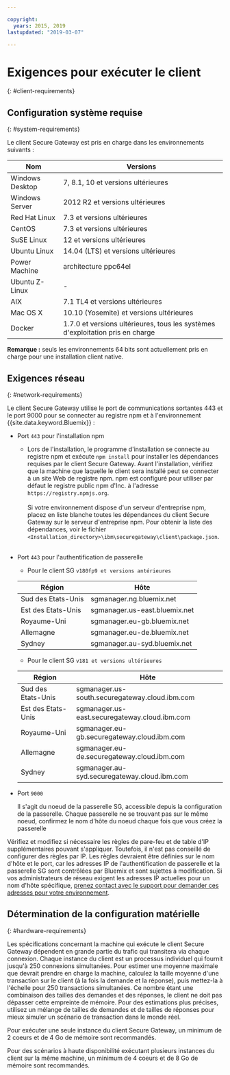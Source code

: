 ```yaml
---

copyright:
  years: 2015, 2019
lastupdated: "2019-03-07"

---
```


# Exigences pour exécuter le client
{: #client-requirements}

## Configuration système requise
{: #system-requirements}

Le client Secure Gateway est pris en charge dans les environnements suivants :

| Nom | Versions          |
| ------------- | ----------- |
| Windows Desktop | 7, 8.1, 10 et versions ultérieures |
| Windows Server | 2012 R2 et versions ultérieures |
| Red Hat Linux | 7.3 et versions ultérieures |
| CentOS | 7.3 et versions ultérieures |
| SuSE Linux | 12 et versions ultérieures |
| Ubuntu Linux | 14.04 (LTS) et versions ultérieures |
| Power Machine | architecture ppc64el |
| Ubuntu Z-Linux | - |
| AIX | 7.1 TL4 et versions ultérieures |
| Mac OS X | 10.10 (Yosemite) et versions ultérieures |
| Docker | 1.7.0 et versions ultérieures, tous les systèmes d'exploitation pris en charge |

<b>Remarque :</b> seuls les environnements 64 bits sont actuellement pris en charge pour une installation client native.

## Exigences réseau
{: #network-requirements}

Le client Secure Gateway utilise le port de communications sortantes 443 et le port 9000 pour se connecter au registre npm et à l'environnement {{site.data.keyword.Bluemix}} :
- Port `443` pour l'installation npm
  - Lors de l'installation, le programme d'installation se connecte au registre npm et exécute `npm install` pour installer les dépendances requises par le client Secure Gateway. Avant l'installation, vérifiez que la machine que laquelle le client sera installé peut se connecter à un site Web de registre npm. npm est configuré pour utiliser par défaut le registre public npm d'Inc. à l'adresse `https://registry.npmjs.org`. <br><br>
Si votre environnement dispose d'un serveur d'entreprise npm, placez en liste blanche toutes les dépendances du client Secure Gateway sur le serveur d'entreprise npm. Pour obtenir la liste des dépendances, voir le fichier `<Installation_directory>\ibm\securegateway\client\package.json`. <br><br>

- Port `443` pour l'authentification de passerelle
  - Pour le client SG `v180fp9 et versions antérieures`


  | Région  | Hôte  |
  | --  | --  |
  | Sud des Etats-Unis  | sgmanager.ng.bluemix.net  |
  | Est des Etats-Unis  | sgmanager.us-east.bluemix.net  |
  | Royaume-Uni  | sgmanager.eu-gb.bluemix.net  |
  | Allemagne  | sgmanager.eu-de.bluemix.net  |
  | Sydney  | sgmanager.au-syd.bluemix.net  |

  - Pour le client SG `v181 et versions ultérieures`
  
  
  | Région  | Hôte  |
  | --  | --  |
  | Sud des Etats-Unis  | sgmanager.us-south.securegateway.cloud.ibm.com  |
  | Est des Etats-Unis  | sgmanager.us-east.securegateway.cloud.ibm.com  |
  | Royaume-Uni  | sgmanager.eu-gb.securegateway.cloud.ibm.com  |
  | Allemagne  | sgmanager.eu-de.securegateway.cloud.ibm.com  |
  | Sydney  | sgmanager.au-syd.securegateway.cloud.ibm.com  |

- Port `9000`

  Il s'agit du noeud de la passerelle SG, accessible depuis la configuration de la passerelle. Chaque passerelle ne se trouvant pas sur le même noeud, confirmez le nom d'hôte du noeud chaque fois que vous créez la passerelle


Vérifiez et modifiez si nécessaire les règles de pare-feu et de table d'IP supplémentaires
pouvant s'appliquer. Toutefois, il n'est pas conseillé de configurer des règles par IP. Les règles devraient être définies sur le nom d'hôte et le port, car les adresses IP de l'authentification de passerelle et la passerelle SG sont contrôlées par Bluemix et sont sujettes à modification. Si vos administrateurs de réseau exigent les adresses IP actuelles pour un nom d'hôte spécifique, [prenez contact avec le support pour demander ces adresses pour votre environnement](/docs/services/SecureGateway?topic=securegateway-troubleshooting#getting-help-and-support).


## Détermination de la configuration matérielle
{: #hardware-requirements}

Les spécifications concernant la machine qui exécute le client Secure Gateway dépendent en grande partie du trafic qui transitera via chaque connexion.  Chaque instance du client est un processus individuel qui fournit jusqu'à 250 connexions simultanées.  Pour estimer une moyenne maximale que devrait prendre en charge la machine, calculez la taille moyenne d'une transaction sur le client (à la fois la demande et la réponse), puis mettez-la à l'échelle pour 250 transactions simultanées.  Ce nombre étant une combinaison des tailles des demandes et des réponses, le client ne doit pas dépasser cette empreinte de mémoire.  Pour des estimations plus précises, utilisez un mélange de tailles de demandes et de tailles de réponses pour mieux simuler un scénario de transaction dans le monde réel.

Pour exécuter une seule instance du client Secure Gateway, un minimum de 2 coeurs et de 4 Go de mémoire sont recommandés.

Pour des scénarios à haute disponibilité exécutant plusieurs instances du client sur la même machine, un minimum de 4 coeurs et de 8 Go de mémoire sont recommandés.
